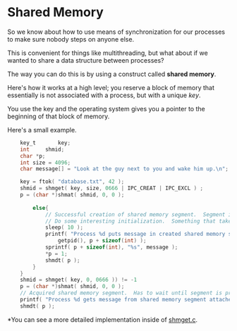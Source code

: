 # Shared Memory

So we know about how to use means of synchronization for our processes to make sure nobody steps on anyone else. 

This is convenient for things like multithreading, but what about if we wanted to share a data structure between processes? 

The way you can do this is by using a construct called **shared memory**. 

Here's how it works at a high level; you reserve a block of memory that essentially is not associated with a process, but with a unique *key*. 

You use the key and the operating system gives you a pointer to the beginning of that block of memory. 

Here's a small example. 
```C
	key_t		key;
	int		shmid;
	char *p;
	int	size = 4096;
	char message[] = "Look at the guy next to you and wake him up.\n";

	key = ftok( "database.txt", 42 );
	shmid = shmget( key, size, 0666 | IPC_CREAT | IPC_EXCL ) ;
	p = (char *)shmat( shmid, 0, 0 );
		
		else{
			// Successful creation of shared memory segment.  Segment is filled with zeros.
			// Do some interesting initialization.  Something that takes a while.
			sleep( 10 );
			printf( "Process %d puts message in created shared memory segment attached at address %#x.\n",
				getpid(), p + sizeof(int) );
			sprintf( p + sizeof(int), "%s", message );
			*p = 1;
			shmdt( p );
		}
	}
	shmid = shmget( key, 0, 0666 )) != -1 
	p = (char *)shmat( shmid, 0, 0 );
	// Acquired shared memory segment.  Has to wait until segment is properly initialized by creator.
	printf( "Process %d gets message from shared memory segment attached at address %#x.\n", getpid(), p );
	shmdt( p );
```








*You can see a more detailed implementation inside of [shmget.c](). 

